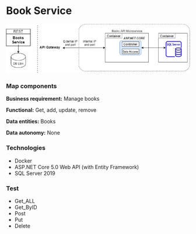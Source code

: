# Book Service

![schema](img\books.png)

### Map components

**Business requirement:**  Manage books

**Functional:**  Get, add, update, remove

**Data entities:** Books

**Data autonomy:** None

### Technologies

* Docker
* ASP.NET Core 5.0 Web API (with Entity Framework)
* SQL Server 2019

### Test

* Get_ALL
* Get_ByID
* Post
* Put
* Delete
